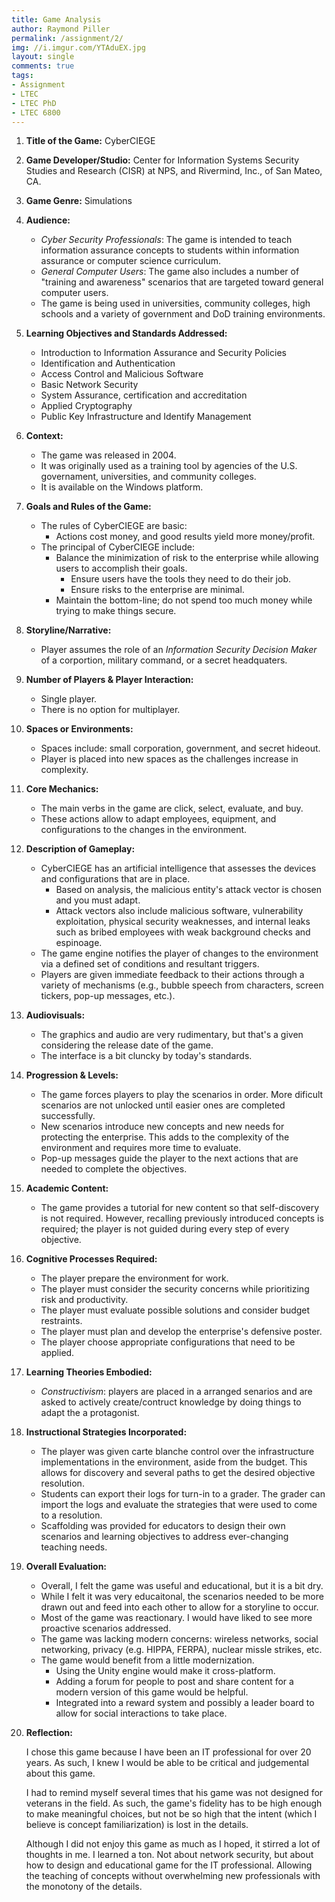 ```yaml
---
title: Game Analysis
author: Raymond Piller
permalink: /assignment/2/
img: //i.imgur.com/YTAduEX.jpg
layout: single
comments: true
tags:
- Assignment
- LTEC
- LTEC PhD
- LTEC 6800
---
```

1. **Title of the Game:** CyberCIEGE

1. **Game Developer/Studio:** Center for Information Systems Security Studies and Research (CISR) at NPS, and Rivermind, Inc., of San Mateo, CA.

1. **Game Genre:** Simulations

1. **Audience:**
   - *Cyber Security Professionals*: The game is intended to teach information assurance concepts to students within information assurance or computer science curriculum.
   - *General Computer Users*: The game also includes a number of "training and awareness" scenarios that are targeted toward general computer users.
   - The game is being used in universities, community colleges, high schools and a variety of government and DoD training environments.

1. **Learning Objectives and Standards Addressed:**
   - Introduction to Information Assurance and Security Policies
   - Identification and Authentication
   - Access Control and Malicious Software
   - Basic Network Security
   - System Assurance, certification and accreditation
   - Applied Cryptography
   - Public Key Infrastructure and Identify Management

1. **Context:**
   - The game was released in 2004.
   - It was originally used as a training tool by agencies of the U.S. governament, universities, and community colleges.
   - It is available on the Windows platform.

1. **Goals and Rules of the Game:**
   - The rules of CyberCIEGE are basic:
     - Actions cost money, and good results yield more money/profit.
   - The principal of CyberCIEGE include:
     - Balance the minimization of risk to the enterprise while allowing users to accomplish their goals.
       - Ensure users have the tools they need to do their job.
       - Ensure risks to the enterprise are minimal.
     - Maintain the bottom-line; do not spend too much money while trying to make things secure.

1. **Storyline/Narrative:**
   - Player assumes the role of an *Information Security Decision Maker* of a corportion, military command, or a secret headquaters.

1. **Number of Players & Player Interaction:**
   - Single player.
   - There is no option for multiplayer.

1. **Spaces or Environments:**
   - Spaces include: small corporation, government, and secret hideout.
   - Player is placed into new spaces as the challenges increase in complexity.

2. **Core Mechanics:**
   - The main verbs in the game are click, select, evaluate, and buy.
   - These actions allow to adapt employees, equipment, and configurations to the changes in the environment.

3. **Description of Gameplay:**
   - CyberCIEGE has an artificial intelligence that assesses the devices and configurations that are in place.
     - Based on analysis, the malicious entity's attack vector is chosen and you must adapt.
     - Attack vectors also include malicious software, vulnerability exploitation,  physical security weaknesses, and internal leaks such as bribed employees with weak background checks and espinoage.
   - The game engine notifies the player of changes to the environment via a defined set of conditions and resultant triggers.
   - Players are given immediate feedback to their actions through a variety of mechanisms (e.g., bubble speech from characters, screen tickers, pop-up messages, etc.).

4. **Audiovisuals:**
   - The graphics and audio are very rudimentary, but that's a given considering the release date of the game.
   - The interface is a bit cluncky by today's standards.

5. **Progression & Levels:**
   - The game forces players to play the scenarios in order. More dificult scenarios are not unlocked until easier ones are completed successfully.
   - New scenarios introduce new concepts and new needs for protecting the enterprise. This adds to the complexity of the environment and requires more time to evaluate.
   - Pop-up messages guide the player to the next actions that are needed to complete the objectives.

6. **Academic Content:**
   - The game provides a tutorial for new content so that self-discovery is not required. However, recalling previously introduced concepts is required; the player is not guided during every step of every objective.

7. **Cognitive Processes Required:**
   - The player prepare the environment for work.
   - The player must consider the security concerns while prioritizing risk and productivity.
   - The player must evaluate possible solutions and consider budget restraints.
   - The player must plan and develop the enterprise's defensive poster.
   - The player choose appropriate configurations that need to be applied.

8. **Learning Theories Embodied:**
   - *Constructivism*: players are placed in a arranged senarios and are asked to actively create/contruct knowledge by doing things to adapt the a protagonist.

9. **Instructional Strategies Incorporated:**
   - The player was given carte blanche control over the infrastructure implementations in the environment, aside from the budget. This allows for discovery and several paths to get the desired objective resolution.
   - Students can export their logs for turn-in to a grader. The grader can import the logs and evaluate the strategies that were used to come to a resolution.
   - Scaffolding was provided for educators to design their own scenarios and learning objectives to address ever-changing teaching needs.

10. **Overall Evaluation:**
    - Overall, I felt the game was useful and educational, but it is a bit dry.
    - While I felt it was very educaitonal, the scenarios needed to be more drawn out and feed into each other to allow for a storyline to occur.
    - Most of the game was reactionary. I would have liked to see more proactive scenarios addressed.
    - The game was lacking modern concerns: wireless networks, social networking, privacy (e.g. HIPPA, FERPA), nuclear missle strikes, etc.
    - The game would benefit from a little modernization.
      - Using the Unity engine would make it cross-platform.
      - Adding a forum for people to post and share content for a modern version of this game would be helpful.
      - Integrated into a reward system and possibly a leader board to allow for social interactions to take place.

11. **Reflection:**

    I chose this game because I have been an IT professional for over 20 years. As such, I knew I would be able to be critical and judgemental about this game.

    I had to remind myself several times that his game was not designed for veterans in the field. As such, the game's fidelity has to be high enough to make meaningful choices, but not be so high that the intent (which I believe is concept familiarization) is lost in the details.

    Although I did not enjoy this game as much as I hoped, it stirred a lot of thoughts in me. I learned a ton. Not about network security, but about how to design and educational game for the IT professional. Allowing the teaching of concepts without overwhelming new professionals with the monotony of the details.